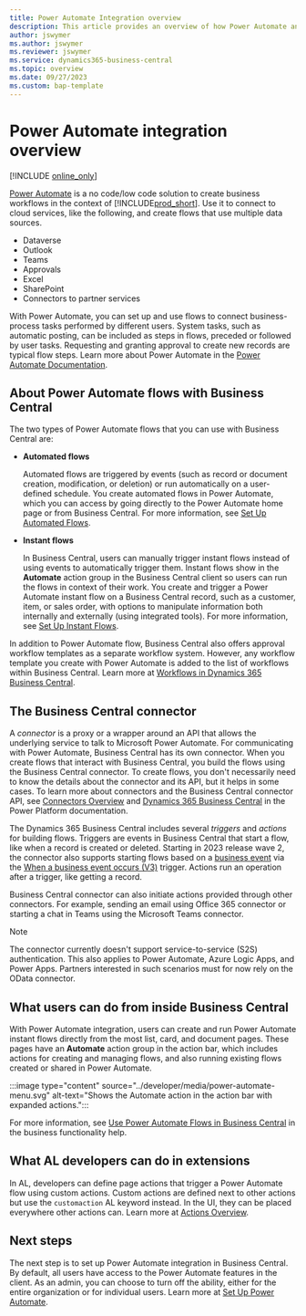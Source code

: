 ```yaml
---
title: Power Automate Integration overview
description: This article provides an overview of how Power Automate and Business Central integrate. 
author: jswymer
ms.author: jswymer
ms.reviewer: jswymer
ms.service: dynamics365-business-central
ms.topic: overview
ms.date: 09/27/2023
ms.custom: bap-template
---
```

# Power Automate integration overview

[!INCLUDE [online_only](../developer/includes/online_only.md)]

[Power Automate](/power-automate/) is a no code/low code solution to create business workflows in the context of [!INCLUDE[prod_short](../includes/prod_short.md)]. Use it to connect to cloud services, like the following, and create flows that use multiple data sources.

- Dataverse  
- Outlook  
- Teams  
- Approvals  
- Excel  
- SharePoint  
- Connectors to partner services 

With Power Automate, you can set up and use flows to connect business-process tasks performed by different users. System tasks, such as automatic posting, can be included as steps in flows, preceded or followed by user tasks. Requesting and granting approval to create new records are typical flow steps. Learn more about Power Automate in the [Power Automate Documentation](/power-automate/getting-started).

## About Power Automate flows with Business Central

The two types of Power Automate flows that you can use with Business Central are:

- **Automated flows**

  Automated flows are triggered by events (such as record or document creation, modification, or deletion) or run automatically on a user-defined schedule. You create automated flows in Power Automate, which you can access by going directly to the Power Automate home page or from Business Central. For more information, see [Set Up Automated Flows](automate-workflows.md).

- **Instant flows**

    In Business Central, users can manually trigger instant flows instead of using events to automatically trigger them. Instant flows show in the **Automate** action group in the Business Central client so users can run the flows in context of their work. You create and trigger a Power Automate instant flow on a Business Central record, such as a customer, item, or sales order, with options to manipulate information both internally and externally (using integrated tools). For more information, see [Set Up Instant Flows](instant-flows.md).

In addition to Power Automate flow, Business Central also offers approval workflow templates as a separate workflow system. However, any workflow template you create with Power Automate is added to the list of workflows within Business Central. Learn more at [Workflows in Dynamics 365 Business Central](/dynamics365/business-central/across-workflow).

## The Business Central connector

A *connector* is a proxy or a wrapper around an API that allows the underlying service to talk to Microsoft Power Automate. For communicating with Power Automate, Business Central has its own connector. When you create flows that interact with Business Central, you build the flows using the Business Central connector. To create flows, you don't necessarily need to know the details about the connector and its API, but it helps in some cases. To learn more about connectors and the Business Central connector API, see [Connectors Overview](/connectors/connectors) and [Dynamics 365 Business Central](/connectors/dynamicssmbsaas) in the Power Platform documentation.

The Dynamics 365 Business Central includes several *triggers* and *actions* for building flows. Triggers are events in Business Central that start a flow, like when a record is created or deleted. Starting in 2023 release wave 2, the connector also supports starting flows based on a [business event](../developer/business-events-overview.md) via the [When a business event occurs (V3)](/connectors/dynamicssmbsaas/#when-a-business-event-occurs-(v3)-(preview)) trigger. Actions run an operation after a trigger, like getting a record.

Business Central connector can also initiate actions provided through other connectors. For example, sending an email using Office 365 connector or starting a chat in Teams using the Microsoft Teams connector.

> [!NOTE]
> The connector currently doesn't support service-to-service (S2S) authentication.  This also applies to Power Automate, Azure Logic Apps, and Power Apps. Partners interested in such scenarios must for now rely on the OData connector.

## What users can do from inside Business Central

With Power Automate integration, users can create and run Power Automate instant flows directly from the most list, card, and document pages. These pages have an **Automate** action group in the action bar, which includes actions for creating and managing flows, and also running existing flows created or shared in Power Automate.

:::image type="content" source="../developer/media/power-automate-menu.svg" alt-text="Shows the Automate action in the action bar with expanded actions.":::

For more information, see [Use Power Automate Flows in Business Central](/dynamics365/business-central/across-how-use-financials-data-source-flow#run-instant-flows) in the business functionality help.

## What AL developers can do in extensions

In AL, developers can define page actions that trigger a Power Automate flow using custom actions. Custom actions are defined next to other actions but use the `customaction` AL keyword instead. In the UI, they can be placed everywhere other actions can. Learn more at [Actions Overview](../developer/devenv-actions-overview.md#run-power-automate-flows-from-page-actions).

## Next steps

The next step is to set up Power Automate integration in Business Central. By default, all users have access to the Power Automate features in the client. As an admin, you can choose to turn off the ability, either for the entire organization or for individual users. Learn more at [Set Up Power Automate](power-automate-setup.md).
